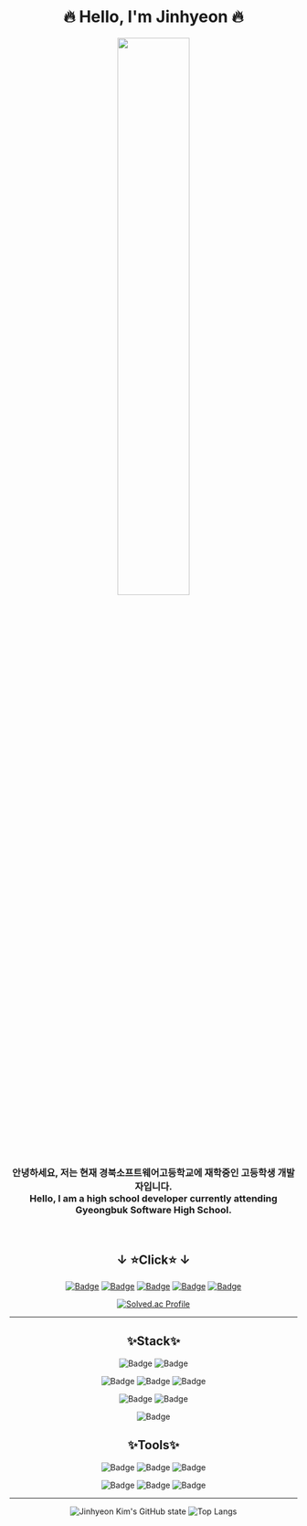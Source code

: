 <div align = "center">

# 🔥 Hello, I'm Jinhyeon 🔥

<img src="https://github.com/jinhyeon-dev/jinhyeon-dev/assets/133763659/3dcdf510-00bf-4620-8402-b6080795ee9b" width="50%">

### 안녕하세요, 저는 현재 경북소프트웨어고등학교에 재학중인 고등학생 개발자입니다. <br>Hello, I am a high school developer currently attending Gyeongbuk Software High School.
<br>

## ↓ ⭐️Click⭐️ ↓

[![Badge](https://img.shields.io/badge/Instagram-ff69b4?style=flat-square&logo=instagram&logoColor=white)](https://www.instagram.com/rla._wlsgus/)
[![Badge](https://img.shields.io/badge/Facebook-0866FF?style=flat-square&logo=facebook&logoColor=white)](https://www.facebook.com/profile.php?id=100043726840721&locale=ko_KR)
[![Badge](https://img.shields.io/badge/Notion-000000?style=flat-square&logo=notion&logoColor=white)](https://www.notion.so/Hi-My-name-is-Jinhyeon-31722725c5264c89a6e9ce86f482e610?pvs=4)
[![Badge](https://img.shields.io/badge/Discord-5865F2?style=flat-square&logo=discord&logoColor=white)](https://discord.com/users/453750595703275520)
[![Badge](https://img.shields.io/badge/StackOverFlow-F58025?style=flat-square&logo=stackoverflow&logoColor=white)](https://stackoverflow.com/users/22165270/)
<br>

[![Solved.ac Profile](http://mazassumnida.wtf/api/v2/generate_badge?boj=kimjinhyeon1018)](https://solved.ac/kimjinhyeon1018/)

---
## ✨Stack✨
![Badge](https://img.shields.io/badge/C-A8B9CC?style=flat-square&logo=c&logoColor=white)
![Badge](https://img.shields.io/badge/Java-007396?style=flat-square&logo=java&logoColor=white)
<br>

![Badge](https://img.shields.io/badge/HTML-E34F26?style=flat-square&logo=html5&logoColor=white)
![Badge](https://img.shields.io/badge/CSS-1572B6?style=flat-square&logo=css3&logoColor=white)
![Badge](https://img.shields.io/badge/Javascript-F7DF1E?style=flat-square&logo=javascript&logoColor=white)
<br>

![Badge](https://img.shields.io/badge/Flutter-02569B?style=flat-square&logo=flutter&logoColor=white)
![Badge](https://img.shields.io/badge/React-61DAFB?style=flat-square&logo=react&logoColor=white)
<br>

![Badge](https://img.shields.io/badge/MongoDB-47A248?style=flat-square&logo=mongodb&logoColor=white)

## ✨Tools✨
![Badge](https://img.shields.io/badge/XD-FF61F6?style=flat-square&logo=adobexd&logoColor=white)
![Badge](https://img.shields.io/badge/Figma-F24E1E?style=flat-square&logo=figma&logoColor=white)
![Badge](https://img.shields.io/badge/Photoshop-31A8FF?style=flat-square&logo=adobephotoshop&logoColor=white)
<br>

![Badge](https://img.shields.io/badge/VsCode-007ACC?style=flat-square&logo=visualstudiocode&logoColor=white)
![Badge](https://img.shields.io/badge/AdroidStudio-3DDC84?style=flat-square&logo=androidstudio&logoColor=white)
![Badge](https://img.shields.io/badge/Intellij-000000?style=flat-square&logo=intellijidea&logoColor=white)

---
![Jinhyeon Kim's GitHub state](https://github-readme-stats.vercel.app/api?username=jinhyeon-dev&show_icons=true&theme=transparent)
![Top Langs](https://github-readme-stats.vercel.app/api/top-langs/?username=jinhyeon-dev&layout=compact&theme=transparent)

</div>
